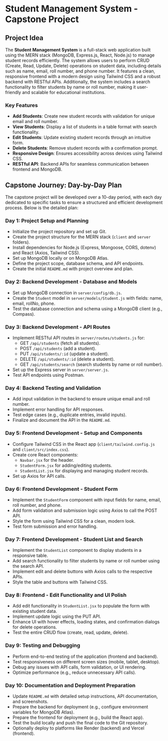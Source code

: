 # Student Management System - Capstone Project

## Project Idea

The **Student Management System** is a full-stack web application built using the MERN stack (MongoDB, Express.js, React, Node.js) to manage student records efficiently. The system allows users to perform CRUD (Create, Read, Update, Delete) operations on student data, including details such as name, email, roll number, and phone number. It features a clean, responsive frontend with a modern design using Tailwind CSS and a robust backend with RESTful APIs. Additionally, the system includes a search functionality to filter students by name or roll number, making it user-friendly and scalable for educational institutions.

### Key Features
- **Add Students**: Create new student records with validation for unique email and roll number.
- **View Students**: Display a list of students in a table format with search functionality.
- **Edit Students**: Update existing student records through an intuitive form.
- **Delete Students**: Remove student records with a confirmation prompt.
- **Responsive Design**: Ensures accessibility across devices using Tailwind CSS.
- **RESTful API**: Backend APIs for seamless communication between frontend and MongoDB.

## Capstone Journey: Day-by-Day Plan

The capstone project will be developed over a 10-day period, with each day dedicated to specific tasks to ensure a structured and efficient development process. Below is the detailed plan:

### Day 1: Project Setup and Planning
- Initialize the project repository and set up Git.
- Create the project structure for the MERN stack (`client` and `server` folders).
- Install dependencies for Node.js (Express, Mongoose, CORS, dotenv) and React (Axios, Tailwind CSS).
- Set up MongoDB locally or on MongoDB Atlas.
- Define the project scope, database schema, and API endpoints.
- Create the initial `README.md` with project overview and plan.

### Day 2: Backend Development - Database and Models
- Set up MongoDB connection in `server/config/db.js`.
- Create the `Student` model in `server/models/Student.js` with fields: name, email, rollNo, phone.
- Test the database connection and schema using a MongoDB client (e.g., Compass).

### Day 3: Backend Development - API Routes
- Implement RESTful API routes in `server/routes/students.js` for:
  - GET `/api/students` (fetch all students).
  - POST `/api/students` (add a student).
  - PUT `/api/students/:id` (update a student).
  - DELETE `/api/students/:id` (delete a student).
  - GET `/api/students/search` (search students by name or roll number).
- Set up the Express server in `server/server.js`.
- Test API endpoints using Postman.

### Day 4: Backend Testing and Validation
- Add input validation in the backend to ensure unique email and roll number.
- Implement error handling for API responses.
- Test edge cases (e.g., duplicate entries, invalid inputs).
- Finalize and document the API in the `README.md`.

### Day 5: Frontend Development - Setup and Components
- Configure Tailwind CSS in the React app (`client/tailwind.config.js` and `client/src/index.css`).
- Create core React components:
  - `Navbar.jsx` for the header.
  - `StudentForm.jsx` for adding/editing students.
  - `StudentList.jsx` for displaying and managing student records.
- Set up Axios for API calls.

### Day 6: Frontend Development - Student Form
- Implement the `StudentForm` component with input fields for name, email, roll number, and phone.
- Add form validation and submission logic using Axios to call the POST API.
- Style the form using Tailwind CSS for a clean, modern look.
- Test form submission and error handling.

### Day 7: Frontend Development - Student List and Search
- Implement the `StudentList` component to display students in a responsive table.
- Add search functionality to filter students by name or roll number using the search API.
- Implement edit and delete buttons with Axios calls to the respective APIs.
- Style the table and buttons with Tailwind CSS.

### Day 8: Frontend - Edit Functionality and UI Polish
- Add edit functionality in `StudentList.jsx` to populate the form with existing student data.
- Implement update logic using the PUT API.
- Enhance UI with hover effects, loading states, and confirmation dialogs for delete operations.
- Test the entire CRUD flow (create, read, update, delete).

### Day 9: Testing and Debugging
- Perform end-to-end testing of the application (frontend and backend).
- Test responsiveness on different screen sizes (mobile, tablet, desktop).
- Debug any issues with API calls, form validation, or UI rendering.
- Optimize performance (e.g., reduce unnecessary API calls).

### Day 10: Documentation and Deployment Preparation
- Update `README.md` with detailed setup instructions, API documentation, and screenshots.
- Prepare the backend for deployment (e.g., configure environment variables for MongoDB Atlas).
- Prepare the frontend for deployment (e.g., build the React app).
- Test the build locally and push the final code to the Git repository.
- Optionally deploy to platforms like Render (backend) and Vercel (frontend).



